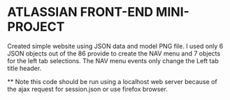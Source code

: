 # ATLASSIAN FRONT-END MINI-PROJECT

Created simple website using JSON data and model PNG file. I used only 6 JSON objects out of the 86 provide to create the NAV menu and 7 objects for the left tab selections. The NAV menu events only change the Left tab title header. 

** Note this code should be run using a localhost web server because of the ajax request for session.json or use firefox browser.
